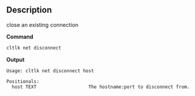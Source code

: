 ## Description
close an existing connection

**Command**

```sh
cltlk net disconnect
```

**Output**

```console
Usage: cltlk net disconnect host

Positionals:
  host TEXT                   The hostname:port to disconnect from.
```
